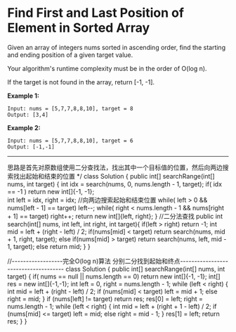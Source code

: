 # Find First and Last Position of Element in Sorted Array

Given an array of integers nums sorted in ascending order, find the starting and ending position of a given target value.

Your algorithm's runtime complexity must be in the order of O(log n).

If the target is not found in the array, return [-1, -1].

**Example 1:**
```
Input: nums = [5,7,7,8,8,10], target = 8
Output: [3,4]
```
**Example 2:**
```
Input: nums = [5,7,7,8,8,10], target = 6
Output: [-1,-1]
```
---
思路是首先对原数组使用二分查找法，找出其中一个目标值的位置，然后向两边搜索找出起始和结束的位置
*/
class Solution {
    public int[] searchRange(int[] nums, int target) {
        int idx = search(nums, 0, nums.length - 1, target);
        if( idx == -1 )   return new int[]{-1, -1};            
        int left = idx, right = idx;
        //向两边搜索起始和结束位置
        while( left > 0 && nums[left - 1] == target) left--;
        while( right < nums.length - 1 && nums[right + 1] == target) right++;
        return new int[]{left, right};
    }
    //二分法查找
    public int search(int[] nums, int left, int right, int target){
        if(left > right) return -1;
        int mid = left + (right - left) / 2;
        if(nums[mid] < target) return search(nums, mid + 1, right, target);
        else if(nums[mid] > target) return search(nums, left, mid - 1, target);
        else return mid;
    }
}

//------------------完全O(log n)算法 分别二分找到起始和终点-------------------------------------
class Solution {
    public int[] searchRange(int[] nums, int target) {
         if( nums == null || nums.length == 0) return new int[]{-1, -1};
        int[] res = new int[]{-1,-1};
        int left = 0, right = nums.length - 1;
        while (left < right) {
            int mid = left + (right - left) / 2;
            if (nums[mid] < target) left = mid + 1;
            else right = mid;
        }
        if (nums[left] != target) return res;
        res[0] = left;
        right = nums.length - 1;
        while (left < right) {
            int mid = left + (right + 1 - left) / 2;
            if (nums[mid] <= target) left = mid;
            else right = mid - 1;
        }
        res[1] = left;
        return res;
    }
}
